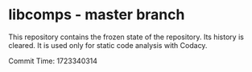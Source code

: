 # libcomps - master branch

This repository contains the frozen state of the repository.
Its history is cleared. It is used only for static code
analysis with Codacy.

Commit Time: 1723340314